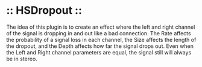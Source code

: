 # :: HSDropout ::
 
The idea of this plugin is to create an effect where the left and right channel of the signal is dropping in and out like a bad connection. The Rate affects the probability of a signal loss in each channel, the Size affects the length of the dropout, and the Depth affects how far the signal drops out. 
Even when the Left and Right channel parameters are equal, the signal still will always be in stereo.
